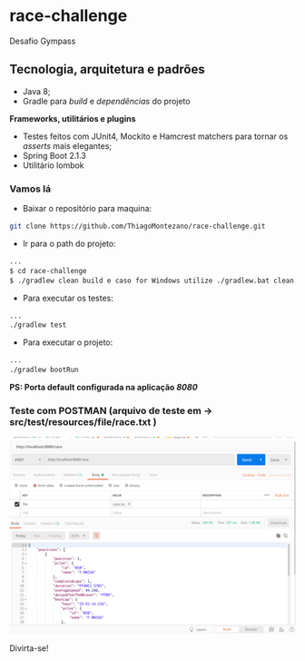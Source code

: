 # race-challenge
Desafio Gympass

## Tecnologia, arquitetura e padrões

- Java 8;
- Gradle para *build* e *dependências* do projeto

**Frameworks, utilitários e plugins**

- Testes feitos com JUnit4, Mockito e Hamcrest matchers para tornar os *asserts* mais elegantes;
- Spring Boot 2.1.3
- Utilitário lombok

### Vamos lá

- Baixar o repositório para maquina:

```sh
git clone https://github.com/ThiagoMontezano/race-challenge.git
```
- Ir para o path do projeto:

```sh
...
$ cd race-challenge
$ ./gradlew clean build e caso for Windows utilize ./gradlew.bat clean build
```
- Para executar os testes:

```bash
...
./gradlew test
```

- Para executar o projeto:

```bash
...
./gradlew bootRun
```

**PS: Porta default configurada na aplicação *8080***


### Teste com POSTMAN (arquivo de teste em -> src/test/resources/file/race.txt )
<p>
  <img src="img/postman.png"/>
</p>

Divirta-se!

